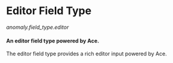 # Editor Field Type

*anomaly.field_type.editor*

#### An editor field type powered by Ace.

The editor field type provides a rich editor input powered by Ace.
